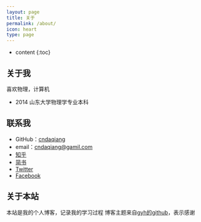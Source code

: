 ```yaml
---
layout: page
title: 关于
permalink: /about/
icon: heart
type: page
---
```


* content
{:toc}





## 关于我
喜欢物理，计算机

* 2014 山东大学物理学专业本科

## 联系我

* GitHub：[cndaqiang](https://github.com/cndaqiang)
* email：cndaqiang@gamil.com
* [知乎](https://www.zhihu.com/people/cndaqiang)
* [简书](http://www.jianshu.com/u/5d47905688d0)
* [Twitter](https://twitter.com/cndaqiang)
* [Facebook](https://www.facebook.com/daqiang.chen.12)


## 关于本站
本站是我的个人博客，记录我的学习过程
博客主题来自[gyh的github](https://github.com/Gaohaoyang/gaohaoyang.github.io)，表示感谢


